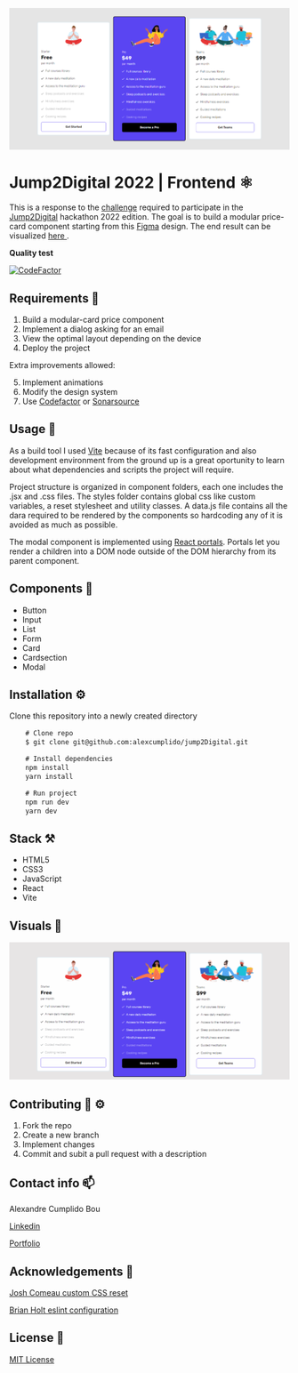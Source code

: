 ![Prevew](./src/assets/modularPriceCards.PNG)

# Jump2Digital 2022 | Frontend ⚛

This is a response to the [challenge](https://nuwe.io/dev/challenges/jump2digital2022-frontend) required to participate in the [Jump2Digital](https://barcelonadigitaltalent.com/jump2digital-hackathon) hackathon 2022 edition. The goal is to build a modular price-card component starting from this [Figma](https://www.figma.com/file/8DTsCBsanZ0OEoLdiY1qzW?node-id=4:194) design. The end result can be visualized [here ](https://jump2-digital.vercel.app/).

**Quality test**

[![CodeFactor](https://www.codefactor.io/repository/github/alexcumplido/jump2digital/badge)](https://www.codefactor.io/repository/github/alexcumplido/jump2digital)

## Requirements 🎯

1. Build a modular-card price component
2. Implement a dialog asking for an email
3. View the optimal layout depending on the device
4. Deploy the project

Extra improvements allowed:

5. Implement animations
6. Modify the design system
7. Use [Codefactor](https://www.codefactor.io/) or [Sonarsource](https://www.sonarsource.com/)

## Usage 📝

As a build tool I used [Vite](https://vitejs.dev/) because of its fast configuration and also development environment from the ground up is a great oportunity to learn about what dependencies and scripts the project will require.

Project structure is organized in component folders, each one includes the .jsx and .css files. The styles folder contains global css like custom variables, a reset stylesheet and utility classes. A data.js file contains all the dara required to be rendered by the components so hardcoding any of it is avoided as much as possible.

The modal component is implemented using [React portals](https://reactjs.org/docs/portals.html). Portals let you render a children into a DOM node outside of the DOM hierarchy from its parent component.

## Components 🧬

- Button
- Input
- List
- Form
- Card
- Cardsection
- Modal

## Installation ⚙️

Clone this repository into a newly created directory

```shell
    # Clone repo
    $ git clone git@github.com:alexcumplido/jump2Digital.git
```

```shell
    # Install dependencies
    npm install
    yarn install
```

```shell
    # Run project
    npm run dev
    yarn dev
```

## Stack ⚒️

- HTML5
- CSS3
- JavaScript
- React
- Vite

## Visuals 👀

![Demo view](./src/assets/jump2Digital.gif)

## Contributing 🙌 ⚙️

1. Fork the repo
2. Create a new branch
3. Implement changes
4. Commit and subit a pull request with a description

## Contact info 📫

Alexandre Cumplido Bou

[Linkedin](https://www.linkedin.com/in/alexandrecb/)

[Portfolio](https://alexcumplido.github.io/portfolio/)

## Acknowledgements 🙏

[Josh Comeau custom CSS reset](https://www.joshwcomeau.com/css/custom-css-reset/)

[Brian Holt eslint configuration](https://github.com/btholt/citr-v8-project/blob/main/03-jsx/.eslintrc.json)

## License 📃

[MIT License](https://opensource.org/licenses/MIT)
